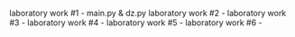 laboratory work #1 - main.py & dz.py
laboratory work #2 -
laboratory work #3 -
laboratory work #4 -
laboratory work #5 -
laboratory work #6 -
